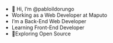 - 👋 Hi, I’m @pabloildorungo
-  Working as a Web Developer at Maputo
- I’m a Back-End Web Developer
- Learning Front-End Developer
- 👀Exploring Open Source

<!---
pabloildorungo/pabloildorungo is a ✨ special ✨ repository because its `README.md` (this file) appears on your GitHub profile.
You can click the Preview link to take a look at your changes.
--->
